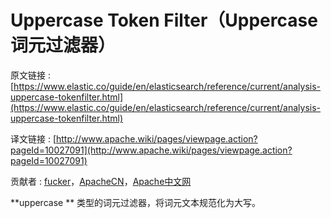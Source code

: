 # Uppercase Token Filter（Uppercase词元过滤器）

原文链接 : [https://www.elastic.co/guide/en/elasticsearch/reference/current/analysis-uppercase-tokenfilter.html](https://www.elastic.co/guide/en/elasticsearch/reference/current/analysis-uppercase-tokenfilter.html)

译文链接 : [http://www.apache.wiki/pages/viewpage.action?pageId=10027091](http://www.apache.wiki/pages/viewpage.action?pageId=10027091)

贡献者 : [fucker](/display/~caizhongjie)，[ApacheCN](/display/~apachecn)，[Apache中文网](/display/~apachechina)

**uppercase ** 类型的词元过滤器，将词元文本规范化为大写。